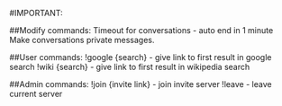 #IMPORTANT:

##Modify commands:
Timeout for conversations - auto end in 1 minute
Make conversations private messages.

##User commands:
!google {search} - give link to first result in google search
!wiki {search} - give link to first result in wikipedia search

##Admin commands:
!join {invite link} - join invite server
!leave - leave current server